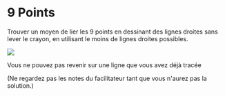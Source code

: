 # 9 Points

Trouver un moyen de lier les 9 points en dessinant des lignes droites sans lever le crayon, en utilisant le moins de lignes droites possibles.

![](https://github.com/supportingami/sami-maths-club/blob/master/maths-club-pack/images/9-dots.png?raw=true)

Vous ne pouvez pas revenir sur une ligne que vous avez déjà tracée

(Ne regardez pas les notes du facilitateur tant que vous n'aurez pas la solution.)
